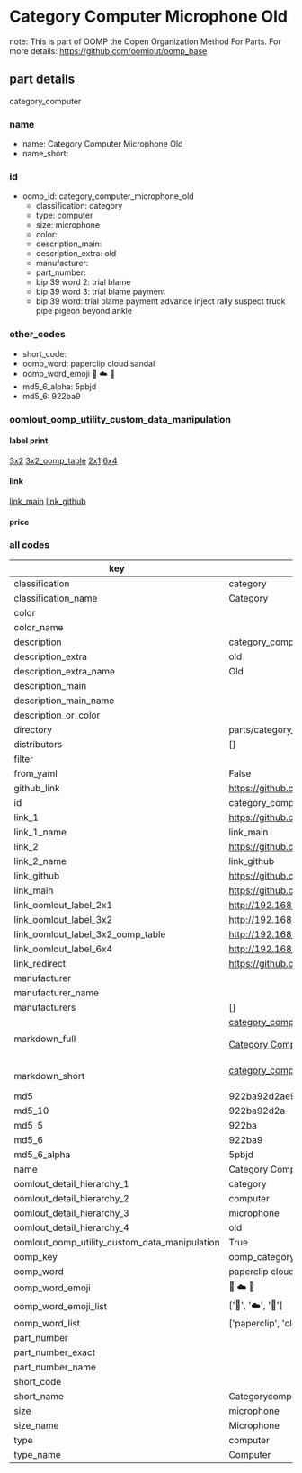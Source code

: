 # Category Computer Microphone Old  

note: This is part of OOMP the Oopen Organization Method For Parts. For more details: https://github.com/oomlout/oomp_base

##  part details
  



category_computer



### name
* name: Category Computer Microphone Old
* name_short: 
### id
* oomp_id: category_computer_microphone_old
  * classification: category
  * type: computer
  * size: microphone
  * color: 
  * description_main: 
  * description_extra: old
  * manufacturer: 
  * part_number: 
  * bip 39 word 2: trial blame
  * bip 39 word 3: trial blame payment
  * bip 39 word: trial blame payment advance inject rally suspect truck pipe pigeon beyond ankle

### other_codes
* short_code: 
* oomp_word: paperclip cloud sandal
* oomp_word_emoji :paperclip: :cloud: :sandal:
* md5_6_alpha: 5pbjd
* md5_6: 922ba9






### oomlout_oomp_utility_custom_data_manipulation
#### label print
[3x2](http://192.168.1.245:1112/?label=oomp%205pbjd)
[3x2_oomp_table](http://192.168.1.108:1112/?label=oomp%205pbjd)
[2x1](http://192.168.1.242:1112/?label=oomp%205pbjd)
[6x4](http://192.168.1.55:1112/?label=oomp%205pbjd)    

#### link

[link_main](https://github.com/oomlout/oomlout_oomp_version_1_messy/tree/main/parts/category_computer_microphone_old) [link_github](https://github.com/oomlout/oomlout_oomp_version_1_messy/tree/main/parts/category_computer_microphone_old)                             

#### price







### all codes 
| key | value |  
| --- | --- |  
| classification | category |  
| classification_name | Category |  
| color |  |  
| color_name |  |  
| description | category_computer |  
| description_extra | old |  
| description_extra_name | Old |  
| description_main |  |  
| description_main_name |  |  
| description_or_color |   |  
| directory | parts/category_computer_microphone_old |  
| distributors | [] |  
| filter |  |  
| from_yaml | False |  
| github_link | https://github.com/oomlout/oomlout_oomp_part_src/tree/main/parts/category_computer_microphone_old |  
| id | category_computer_microphone_old |  
| link_1 | https://github.com/oomlout/oomlout_oomp_version_1_messy/tree/main/parts/category_computer_microphone_old |  
| link_1_name | link_main |  
| link_2 | https://github.com/oomlout/oomlout_oomp_version_1_messy/tree/main/parts/category_computer_microphone_old |  
| link_2_name | link_github |  
| link_github | https://github.com/oomlout/oomlout_oomp_version_1_messy/tree/main/parts/category_computer_microphone_old |  
| link_main | https://github.com/oomlout/oomlout_oomp_version_1_messy/tree/main/parts/category_computer_microphone_old |  
| link_oomlout_label_2x1 | http://192.168.1.242:1112/?label=oomp%205pbjd |  
| link_oomlout_label_3x2 | http://192.168.1.245:1112/?label=oomp%205pbjd |  
| link_oomlout_label_3x2_oomp_table | http://192.168.1.108:1112/?label=oomp%205pbjd |  
| link_oomlout_label_6x4 | http://192.168.1.55:1112/?label=oomp%205pbjd |  
| link_redirect | https://github.com/oomlout/oomlout_oomp_version_1_messy/tree/main/parts/category_computer_microphone_old |  
| manufacturer |  |  
| manufacturer_name |  |  
| manufacturers | [] |  
| markdown_full | [category_computer_microphone_old](none)<br>[](none)<br>[Category Computer Microphone Old](none)<br><br> |  
| markdown_short | [category_computer_microphone_old](none)<br><br> |  
| md5 | 922ba92d2ae93b5ac53a003f4345cf41 |  
| md5_10 | 922ba92d2a |  
| md5_5 | 922ba |  
| md5_6 | 922ba9 |  
| md5_6_alpha | 5pbjd |  
| name | Category Computer Microphone Old |  
| oomlout_detail_hierarchy_1 | category |  
| oomlout_detail_hierarchy_2 | computer |  
| oomlout_detail_hierarchy_3 | microphone |  
| oomlout_detail_hierarchy_4 | old |  
| oomlout_oomp_utility_custom_data_manipulation | True |  
| oomp_key | oomp_category_computer_microphone_old |  
| oomp_word | paperclip cloud sandal |  
| oomp_word_emoji | :paperclip: :cloud: :sandal: |  
| oomp_word_emoji_list | [':paperclip:', ':cloud:', ':sandal:'] |  
| oomp_word_list | ['paperclip', 'cloud', 'sandal'] |  
| part_number |  |  
| part_number_exact |  |  
| part_number_name |  |  
| short_code |  |  
| short_name | Categorycomputer |  
| size | microphone |  
| size_name | Microphone |  
| type | computer |  
| type_name | Computer |  
